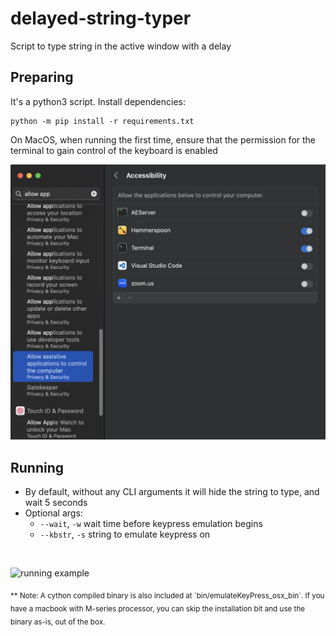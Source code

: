 # delayed-string-typer
Script to type string in the active window with a delay

## Preparing

It's a python3 script.
Install dependencies:

```
python -m pip install -r requirements.txt
```

On MacOS, when running the first time, ensure that the permission for the terminal to gain control of the keyboard is enabled

![Allow keyboard control](media/permission_screen.png)

## Running
- By default, without any CLI arguments it will hide the string to type, and wait 5 seconds
- Optional args:
    - `--wait`, `-w` wait time before keypress emulation begins
    - `--kbstr`, `-s` string to emulate keypress on

<br/>

![running example](media/emulate_keypress__mk20230822.gif)

<sub>
** Note: A cython compiled binary is also included at `bin/emulateKeyPress_osx_bin`. If you have a macbook with M-series processor, you can skip the installation bit and use the binary as-is, out of the box.
</sub>